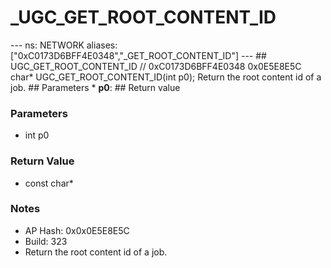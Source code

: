 # _UGC_GET_ROOT_CONTENT_ID

--- ns: NETWORK aliases: ["0xC0173D6BFF4E0348","_GET_ROOT_CONTENT_ID"] --- ## UGC_GET_ROOT_CONTENT_ID  // 0xC0173D6BFF4E0348 0x0E5E8E5C char* UGC_GET_ROOT_CONTENT_ID(int p0);  Return the root content id of a job.  ## Parameters * **p0**:  ## Return value

### Parameters
* int p0

### Return Value
* const char*

### Notes
* AP Hash: 0x0x0E5E8E5C
* Build: 323
* Return the root content id of a job.

